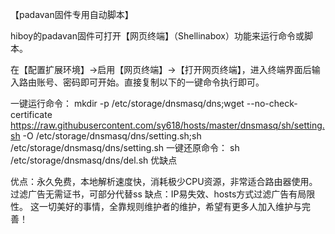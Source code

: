 【padavan固件专用自动脚本】

hiboy的padavan固件可打开【网页终端】（Shellinabox）功能来运行命令或脚本。

在【配置扩展环境】→启用【网页终端】→【打开网页终端】，进入终端界面后输入路由账号、密码即可开始。直接复制以下的一键命令执行即可。

一键运行命令：
mkdir -p /etc/storage/dnsmasq/dns;wget --no-check-certificate https://raw.githubusercontent.com/sy618/hosts/master/dnsmasq/sh/setting.sh -O /etc/storage/dnsmasq/dns/setting.sh;sh /etc/storage/dnsmasq/dns/setting.sh
一键还原命令：
sh /etc/storage/dnsmasq/dns/del.sh
优缺点

优点：永久免费，本地解析速度快，消耗极少CPU资源，非常适合路由器使用。过滤广告无需证书，可部分代替ss
缺点：IP易失效、hosts方式过滤广告有局限性。
这一切美好的事情，全靠规则维护者的维护，希望有更多人加入维护与完善！
